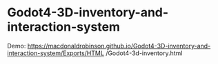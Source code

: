 # Godot4-3D-inventory-and-interaction-system

Demo: https://macdonaldrobinson.github.io/Godot4-3D-inventory-and-interaction-system/Exports/HTML
/Godot4-3d-inventory.html
